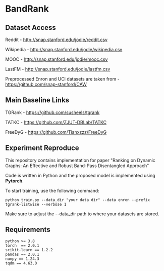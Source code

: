 # BandRank


## Dataset Access
 
Reddit - http://snap.stanford.edu/jodie/reddit.csv

Wikipedia - http://snap.stanford.edu/jodie/wikipedia.csv

MOOC - http://snap.stanford.edu/jodie/mooc.csv

LastFM - http://snap.stanford.edu/jodie/lastfm.csv

Preprocessed Enron and UCI datasets are taken from - https://github.com/snap-stanford/CAW

## Main Baseline Links

TGRank - https://github.com/susheels/tgrank

TATKC - https://github.com/ZJUT-DBLab/TATKC

FreeDyG - https://github.com/Tianxzzz/FreeDyG

## Experiment Reproduce

This repository contains implementation for paper "Ranking on Dynamic Graphs: An Effective and Robust Band-Pass Disentangled Approach"

Code is written in Python and the proposed model is implemented using **Pytorch**.

To start training, use the following command:
```
python train.py --data_dir "your data dir" --data enron --prefix tgrank-listwise --verbose 1
```

Make sure to adjust the --data_dir path to where your datasets are stored.

## Requirements

```
python >= 3.8
torch  == 2.0.1
scikit-learn == 1.2.2
pandas == 2.0.1
numpy == 1.24.3
tqdm == 4.63.0
```
